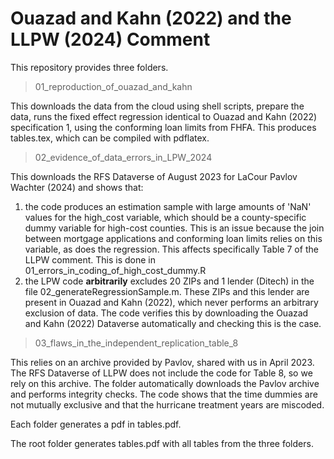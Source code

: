 # Ouazad and Kahn (2022) and the LLPW (2024) Comment

This repository provides three folders. 

> 01_reproduction_of_ouazad_and_kahn

This downloads the data from the cloud using shell scripts, prepare the data, runs the fixed effect regression identical to Ouazad and Kahn (2022) specification 1, using the conforming loan limits from FHFA. This produces tables.tex, which can be compiled with pdflatex. 

> 02_evidence_of_data_errors_in_LPW_2024

This downloads the RFS Dataverse of August 2023 for LaCour Pavlov Wachter (2024) and shows that:

1. the code produces an estimation sample with large amounts of 'NaN' values for the high_cost variable, which should be a county-specific dummy variable for high-cost counties. This is an issue because the join between mortgage applications and conforming loan limits relies on this variable, as does the regression. This affects specifically Table 7 of the LLPW comment. This is done in 01_errors_in_coding_of_high_cost_dummy.R
2. the LPW code **arbitrarily** excludes 20 ZIPs and 1 lender (Ditech) in the file 02_generateRegressionSample.m. These ZIPs and this lender are present in Ouazad and Kahn (2022), which never performs an arbitrary exclusion of data. The code verifies this by downloading the Ouazad and Kahn (2022) Dataverse automatically and checking this is the case.

> 03_flaws_in_the_independent_replication_table_8

This relies on an archive provided by Pavlov, shared with us in April 2023. The RFS Dataverse of LLPW does not include the code for Table 8, so we rely on this archive. The folder automatically downloads the Pavlov archive and performs integrity checks. The code shows that the time dummies are not mutually exclusive and that the hurricane treatment years are miscoded.

Each folder generates a pdf in tables.pdf.

The root folder generates tables.pdf with all tables from the three folders.



